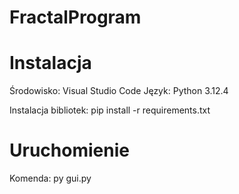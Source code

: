 # FractalProgram
 
# Instalacja

Środowisko: Visual Studio Code
Język: Python 3.12.4

Instalacja bibliotek: pip install -r requirements.txt 

# Uruchomienie
Komenda: py gui.py